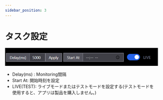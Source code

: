 ```yaml
---
sidebar_position: 3
---
```


# タスク設定

![Task Setting](../assets/task_setting.png)

- Delay(ms) : Monitoring間隔
- Start At: 開始時刻を設定
- LIVE(TEST): ライブモードまたはテストモードを設定する(テストモードを使用すると、アプリは製品を購入しません。)